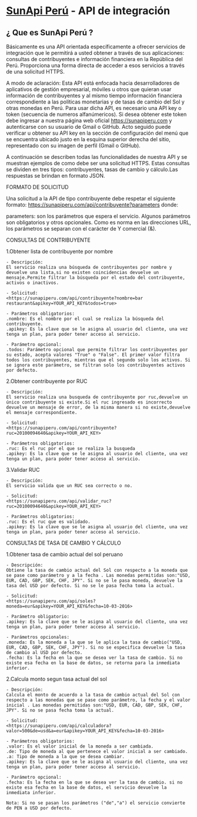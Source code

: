 [SunApi Perú](https://www.sunapiperu.com) - API de integración
==================================================

¿ Que es SunApi Perú ?
--------------------------------------

Básicamente  es una API orientada específicamente a ofrecer servicios de integración que le permitirá a usted obtener a través de sus aplicaciones: consultas de contribuyentes e información financiera en la República del Perú. Proporciona una forma directa de acceder a esos servicios a través de una solicitud HTTPS.

A modo de aclaración:
Esta API está enfocada hacia desarrolladores de aplicativos de gestión empresarial, móviles u otros que quieran usar información de contribuyentes y al mismo tiempo información financiera correspondiente a las políticas monetarias y de tasas de cambio del Sol y otras monedas en Perú. Para usar dicha API, es necesario una API key o token (secuencia de numeros alfanúmericos). Si desea obtener este token debe ingresar a nuestra página web oficial <https://sunapiperu.com> y autenticarse con su usuario de Gmail o GitHub. Acto seguido puede verificar u obtener su API key en la sección de configuración del menú que se encuentra ubicado justo en la esquina superior derecha del sitio, representado con su imagen de perfil (Gmail o GitHub).

A continuación se describen todas las funcionalidades de nuestra API y se muestran ejemplos de como debe ser una solicitud HTTPS. Estas consultas se dividen en tres tipos: contribuyentes, tasas de cambio y cálculo.Las respuestas se brindan en formato JSON.

FORMATO DE SOLICITUD

Una solicitud a la API de tipo contribuyente debe respetar el siguiente formato:
<https://sunapiperu.com/api/contribuyente?parameters> donde:

parameters: son los parámetros que espera el servicio. Algunos parámetros son obligatorios y otros opcionales. Como es norma en las direcciones URL, los parámetros se separan con el carácter de Y comercial (&).

CONSULTAS DE CONTRIBUYENTE

1.Obtener lista de contribuyente por nombre

	- Descripción:
	El servicio realiza una búsqueda de contribuyentes por nombre y devuelve una lista,si no existen coincidencias devuelve un mensaje.Permite filtrar la búsqueda por el estado del contribuyente, activos o inactivos.
	
	- Solicitud:
	<https://sunapiperu.com/api/contribuyente?nombre=bar restaurant&apikey=YOUR_API_KEY&todos=true>
	
	- Parámetros obligatorios:
	.nombre: Es el nombre por el cual se realiza la búsqueda del contribuyente.
	.apikey: Es la clave que se le asigna al usuario del cliente, una vez tenga un plan, para poder tener acceso al servicio.
	
	- Parámetro opcional:
	.todos: Parámetro opcional que permite filtrar los contribuyentes por su estado, acepta valores "True" o "False". El primer valor filtra todos los contribuyentes, mientras que el segundo solo los activos. Si se ignora este parámetro, se filtran solo los contribuyentes activos por defecto.

2.Obtener contribuyente por RUC

	- Descripción:
	El servicio realiza una busqueda de contribuyente por ruc,devuelve un único contribuyente si existe.Si el ruc ingresado es incorrecto devuelve un mensaje de error, de la misma manera si no existe,devuelve el mensaje correspondiente.

	- Solicitud:
	<https://sunapiperu.com/api/contribuyente?ruc=20100094640&apikey=YOUR_API_KEY>

	- Parámetros obligatorios:
	.ruc: Es el ruc por el que se realiza la busqueda
	.apikey: Es la clave que se le asigna al usuario del cliente, una vez tenga un plan, para poder tener acceso al servicio.

3.Validar RUC

	- Descripción:
	El servicio valida que un RUC sea correcto o no.

	- Solicitud:
	<https://sunapiperu.com/api/validar_ruc?ruc=20100094640&apikey=YOUR_API_KEY>

	- Parámetros obligatorios:
	.ruc: Es el ruc que es validado.
	.apikey: Es la clave que se le asigna al usuario del cliente, una vez tenga un plan, para poder tener acceso al servicio.

CONSULTAS DE TASA DE CAMBIO Y CÁLCULO

1.Obtener tasa de cambio actual del sol peruano

	- Descripción:
	Obtiene la tasa de cambio actual del Sol con respecto a la moneda que se pase como parámetro y a la fecha . Las monedas permitidas son:"USD, EUR, CAD, GBP, SEK, CHF, JPY". Si no se le pasa moneda, devuelve la tasa del USD por defecto. Si no se le pasa fecha toma la actual.

	- Solicitud:
	<https://sunapiperu.com/api/soles?moneda=eur&apikey=YOUR_API_KEY&fecha=10-03-2016>

	- Parámetro obligatorio:
	.apikey: Es la clave que se le asigna al usuario del cliente, una vez tenga un plan, para poder tener acceso al servicio.

	- Parámetros opcionales:
	.moneda: Es la moneda a la que se le aplica la tasa de cambio("USD, EUR, CAD, GBP, SEK, CHF, JPY"). Si no se especifica devuelve la tasa de cambio al USD por defecto.
	.fecha: Es la fecha en la que se desea ver la tasa de cambio. Si no existe esa fecha en la base de datos, se retorna para la inmediata inferior.

2.Calcula monto segun tasa actual del sol

	- Descripción:
	Calcula el monto de acuerdo a la tasa de cambio actual del Sol con respecto a las monedas que se pase como parámetro, la fecha y el valor inicial . Las monedas permitidas son:"USD, EUR, CAD, GBP, SEK, CHF, JPY". Si no se pasa fecha toma la actual.

	- Solicitud:
	<https://sunapiperu.com/api/calculadora?valor=500&de=usd&a=eur&apikey=YOUR_API_KEY&fecha=10-03-2016>

	- Parámetros obligatorios:
	.valor: Es el valor inicial de la moneda a ser cambiada.
	.de: Tipo de moneda al que pertenece el valor inicial a ser cambiado.
	.a: Tipo de moneda a la que se desea cambiar.
	.apikey: Es la clave que se le asigna al usuario del cliente, una vez tenga un plan, para poder tener acceso al servicio.

	- Parámetro opcional:	
	.fecha: Es la fecha en la que se desea ver la tasa de cambio. si no existe esa fecha en la base de datos, el servicio devuelve la inmediata inferior.

	Nota: Si no se pasan los parámetros ("de","a") el servicio convierte de PEN a USD por defecto.
